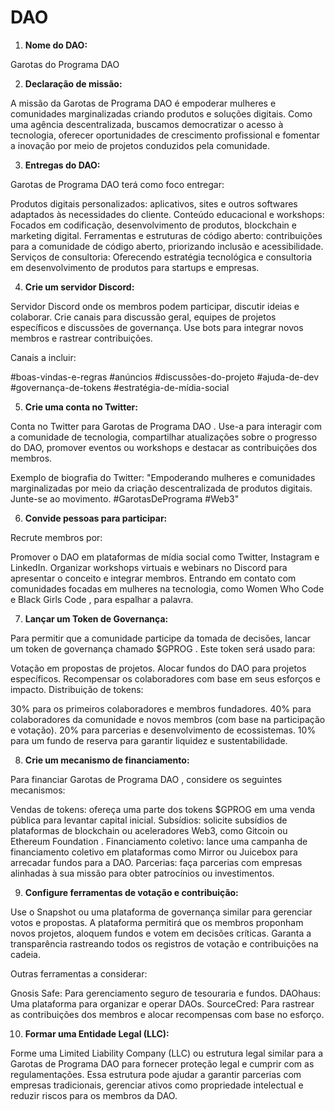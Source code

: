 
# DAO

1. **Nome do DAO:**

Garotas do Programa DAO

2. **Declaração de missão:**

A missão da Garotas de Programa DAO é empoderar mulheres e comunidades marginalizadas criando produtos e soluções digitais. Como uma agência descentralizada, buscamos democratizar o acesso à tecnologia, oferecer oportunidades de crescimento profissional e fomentar a inovação por meio de projetos conduzidos pela comunidade.

3. **Entregas do DAO:**

Garotas de Programa DAO terá como foco entregar:

Produtos digitais personalizados: aplicativos, sites e outros softwares adaptados às necessidades do cliente.
Conteúdo educacional e workshops: Focados em codificação, desenvolvimento de produtos, blockchain e marketing digital.
Ferramentas e estruturas de código aberto: contribuições para a comunidade de código aberto, priorizando inclusão e acessibilidade.
Serviços de consultoria: Oferecendo estratégia tecnológica e consultoria em desenvolvimento de produtos para startups e empresas.

4. **Crie um servidor Discord:**

Servidor Discord onde os membros podem participar, discutir ideias e colaborar. Crie canais para discussão geral, equipes de projetos específicos e discussões de governança. Use bots para integrar novos membros e rastrear contribuições.

Canais a incluir:

#boas-vindas-e-regras
#anúncios
#discussões-do-projeto
#ajuda-de-dev
#governança-de-tokens
#estratégia-de-mídia-social

5. **Crie uma conta no Twitter:**

Conta no Twitter para Garotas de Programa DAO . Use-a para interagir com a comunidade de tecnologia, compartilhar atualizações sobre o progresso do DAO, promover eventos ou workshops e destacar as contribuições dos membros.

Exemplo de biografia do Twitter: "Empoderando mulheres e comunidades marginalizadas por meio da criação descentralizada de produtos digitais. Junte-se ao movimento. #GarotasDePrograma #Web3"

6. **Convide pessoas para participar:**

Recrute membros por:

Promover o DAO em plataformas de mídia social como Twitter, Instagram e LinkedIn.
Organizar workshops virtuais e webinars no Discord para apresentar o conceito e integrar membros.
Entrando em contato com comunidades focadas em mulheres na tecnologia, como Women Who Code e Black Girls Code , para espalhar a palavra.

7. **Lançar um Token de Governança:**

Para permitir que a comunidade participe da tomada de decisões, lancar um token de governança chamado $GPROG . Este token será usado para:

Votação em propostas de projetos.
Alocar fundos do DAO para projetos específicos.
Recompensar os colaboradores com base em seus esforços e impacto.
Distribuição de tokens:

30% para os primeiros colaboradores e membros fundadores.
40% para colaboradores da comunidade e novos membros (com base na participação e votação).
20% para parcerias e desenvolvimento de ecossistemas.
10% para um fundo de reserva para garantir liquidez e sustentabilidade.

8. **Crie um mecanismo de financiamento:**

Para financiar Garotas de Programa DAO , considere os seguintes mecanismos:

Vendas de tokens: ofereça uma parte dos tokens $GPROG em uma venda pública para levantar capital inicial.
Subsídios: solicite subsídios de plataformas de blockchain ou aceleradores Web3, como Gitcoin ou Ethereum Foundation .
Financiamento coletivo: lance uma campanha de financiamento coletivo em plataformas como Mirror ou Juicebox para arrecadar fundos para a DAO.
Parcerias: faça parcerias com empresas alinhadas à sua missão para obter patrocínios ou investimentos.

9. **Configure ferramentas de votação e contribuição:**

Use o Snapshot ou uma plataforma de governança similar para gerenciar votos e propostas. A plataforma permitirá que os membros proponham novos projetos, aloquem fundos e votem em decisões críticas. Garanta a transparência rastreando todos os registros de votação e contribuições na cadeia.

Outras ferramentas a considerar:

Gnosis Safe: Para gerenciamento seguro de tesouraria e fundos.
DAOhaus: Uma plataforma para organizar e operar DAOs.
SourceCred: Para rastrear as contribuições dos membros e alocar recompensas com base no esforço.

10. **Formar uma Entidade Legal (LLC):**

Forme uma Limited Liability Company (LLC) ou estrutura legal similar para a Garotas de Programa DAO para fornecer proteção legal e cumprir com as regulamentações. Essa estrutura pode ajudar a garantir parcerias com empresas tradicionais, gerenciar ativos como propriedade intelectual e reduzir riscos para os membros da DAO.



